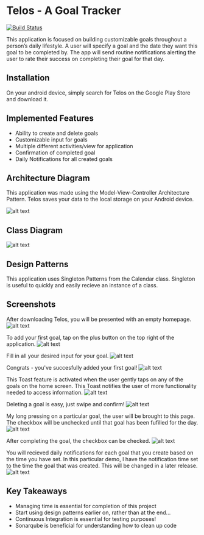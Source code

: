 # Telos - A Goal Tracker
[![Build Status](https://travis-ci.org/cpe305Spring17/spring2017-project-cdushana.svg?branch=master)](https://travis-ci.org/cpe305Spring17/spring2017-project-cdushana)

This application is focused on building customizable goals throughout a person’s daily lifestyle. A user will specify a goal and the date they want this goal to be completed by. The app will send routine notifications alerting the user to rate their success on completing their goal for that day.

## Installation

On your android device, simply search for Telos on the Google Play Store and download it.
  		  
## Implemented Features
- Ability to create and delete goals
- Customizable input for goals
- Multiple different activities/view for application
- Confirmation of completed goal
- Daily Notifications for all created goals

## Architecture Diagram
This application was made using the Model-View-Controller Architecture Pattern. Telos saves your data to the local storage on your Android device.

![alt text](https://github.com/cpe305Spring17/spring2017-project-cdushana/blob/gh-pages/docs/ArchitectureDiagram.png)

## Class Diagram
![alt text](https://github.com/cpe305Spring17/spring2017-project-cdushana/blob/gh-pages/docs/Class%20Diagram2.png)

## Design Patterns
This application uses Singleton Patterns from the Calendar class. Singleton is useful to quickly and easily recieve an instance of a class.

## Screenshots

After downloading Telos, you will be presented with an empty homepage.
![alt text](https://github.com/cpe305Spring17/spring2017-project-cdushana/blob/gh-pages/docs/HomePage.png)

To add your first goal, tap on the plus button on the top right of the application.
![alt text](https://github.com/cpe305Spring17/spring2017-project-cdushana/blob/gh-pages/docs/AddOption.png)

Fill in all your desired input for your goal.
![alt text](https://github.com/cpe305Spring17/spring2017-project-cdushana/blob/gh-pages/docs/FillInData.png)

Congrats - you've succesfully added your first goal!
![alt text](https://github.com/cpe305Spring17/spring2017-project-cdushana/blob/gh-pages/docs/AddedRun.png)

This Toast feature is activated when the user gently taps on any of the goals on the home screen. This Toast notifies the user of more functionality needed to access information.
![alt text](https://github.com/cpe305Spring17/spring2017-project-cdushana/blob/gh-pages/docs/Toast.png)

Deleting a goal is easy, just swipe and confirm!
![alt text](https://github.com/cpe305Spring17/spring2017-project-cdushana/blob/gh-pages/docs/RemoveItem.png)

My long pressing on a particular goal, the user will be brought to this page. The checkbox will be unchecked until that goal has been fufilled for the day.
![alt text](https://github.com/cpe305Spring17/spring2017-project-cdushana/blob/gh-pages/docs/BeforeCompletingGoal.png)

After completing the goal, the checkbox can be checked. 
![alt text](https://github.com/cpe305Spring17/spring2017-project-cdushana/blob/gh-pages/docs/CheckedGoal.png)

You will recieved daily notifications for each goal that you create based on the time you have set. In this particular demo, I have the notification time set to the time the goal that was created. This will be changed in a later release.
![alt text](https://github.com/cpe305Spring17/spring2017-project-cdushana/blob/gh-pages/docs/Notification.png)

## Key Takeaways
- Managing time is essential for completion of this project
- Start using design patterns earlier on, rather than at the end...
- Continuous Integration is essential for testing purposes!
- Sonarqube is beneficial for understanding how to clean up code
